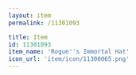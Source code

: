 ```yaml
---
layout: item
permalink: /11301093

title: Item
id: 11301093
item_name: 'Rogue''s Immortal Hat'
icon_url: 'item/icon/11300065.png'
---
```

